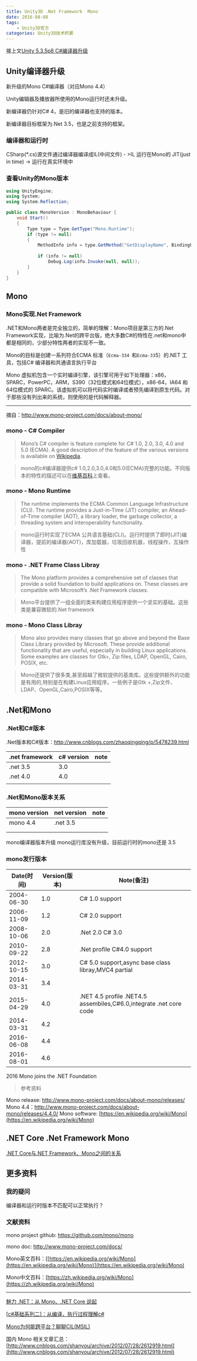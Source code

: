 ```yaml
---
title: Unity3D .Net Framework  Mono 
date: 2016-08-08
tags:
    - Unity3D官方
categories: Unity3D技术积累
---
```


接上文[Unity 5.3.5p8 C#编译器升级](http://www.cnblogs.com/zhaoqingqing/p/5745881.html)

## Unity编译器升级

新升级的Mono C#编译器（对应Mono 4.4）

Unity编辑器及播放器所使用的Mono运行时还未升级。

新编译器仍针对C# 4，是旧的编译器也支持的版本。

新编译器目标框架为.Net 3.5，也是之前支持的框架。
<!-- more -->

### 编译器和运行时

CSharp(*.cs)源文件通过编译器编译成IL(中间文件) - >IL 运行在Mono的 JIT(just in time) -> 运行在真实环境中

### 查看Unity的Mono版本

```csharp
using UnityEngine;
using System;
using System.Reflection;

public class MonoVersion : MonoBehaviour {
	void Start()
	{
		Type type = Type.GetType("Mono.Runtime");
		if (type != null)
		{
			MethodInfo info = type.GetMethod("GetDisplayName", BindingFlags.NonPublic | BindingFlags.Static);
			
			if (info != null)
				Debug.Log(info.Invoke(null, null));
		}
	}
}
```

## Mono

### Mono实现.Net Framework

.NET和Mono两者是完全独立的，简单的理解：Mono项目是第三方的.Net Framework实现，比喻为.Net的跨平台版，绝大多数C#的特性在.net和mono中都是相同的，少部分特性两者的实现不一致。

Mono的目标是创建一系列符合ECMA 标准（`Ecma-334 `和`Ecma-33`5）的.NET 工具，包括C# 编译器和共通语言执行平台

Mono 虚拟机包含一个实时编译引擎，该引擎可用于如下处理器：x86，SPARC，PowerPC，ARM，S390（32位模式和64位模式），x86-64，IA64 和64位模式的 SPARC。该虚拟机可以将代码实时编译或者预先编译到原生代码。对于那些没有列出来的系统，则使用的是代码解释器。

------

摘自：http://www.mono-project.com/docs/about-mono/

### mono - C# Compiler

> Mono’s C# compiler is feature complete for C# 1.0, 2.0, 3.0, 4.0 and 5.0 (ECMA). A good description of the feature of the various versions is available on [Wikipedia](http://en.wikipedia.org/wiki/C_Sharp_%28programming_language%29#Versions).
>

> mono的c#编译器提供c# 1.0,2.0,3.0,4.0和5.0(ECMA)完整的功能。不同版本的特性的描述可以在[维基百科](http://en.wikipedia.org/wiki/C_Sharp_%28programming_language%29#Versions)上查看。



### mono - Mono Runtime

>The runtime implements the ECMA Common Language Infrastructure (CLI). The runtime provides a Just-in-Time (JIT) compiler, an Ahead-of-Time compiler (AOT), a library loader, the garbage collector, a threading system and interoperability functionality.

>mono运行时实现了ECMA 公共语言基础(CLI)。运行时提供了即时(JIT)编译器，提前的编译器(AOT)，库加载器，垃圾回收机器，线程操作，互操作性
>



### mono - .NET Frame Class Libray

>The Mono platform provides a comprehensive set of classes that provide a solid foundation to build applications on. These classes are compatible with Microsoft’s .Net Framework classes.

> Mono平台提供了一组全面的类来构建应用程序提供一个坚实的基础。这些类是兼容微软的.Net framework



### mono - Mono Class Libray

>Mono also provides many classes that go above and beyond the Base Class Library provided by Microsoft. These provide additional functionality that are useful, especially in building Linux applications. Some examples are classes for Gtk+, Zip files, LDAP, OpenGL, Cairo, POSIX, etc.

> Mono还提供了很多类,甚至超越了微软提供的基类库。这些提供额外的功能是有用的,特别是在构建Linux应用程序。一些例子是Gtk +,Zip文件、LDAP、OpenGL,Cairo,POSIX等等。



## .Net和Mono

### .Net和C#版本
.Net版本和C#版本：http://www.cnblogs.com/zhaoqingqing/p/5478239.html



| .net framework | c# version | note |
| -------------- | ---------- | ---- |
| .net 3.5       | 3.0        |      |
| .net 4.0       | 4.0        |      |
|                |            |      |
### .Net和Mono版本关系
| mono version | net version | note |
| ------------ | ----------- | ---- |
| mono 4.4     | .net 3.5    |      |
|              |             |      |
|              |             |      |
mono编译器版本升级 mono运行库没有升级，目前运行时的mono还是 3.5

### mono发行版本

| Date(时间)   | Version(版本) | Note(备注)                                 |
| ---------- | ----------- | ---------------------------------------- |
| 2004-06-30 | 1.0         | C# 1.0 support                           |
| 2006-11-09 | 1.2         | C# 2.0 support                           |
| 2008-10-06 | 2.0         | .Net 2.0 C# 3.0                          |
| 2010-09-22 | 2.8         | .Net profile C#4.0 support               |
| 2012-10-15 | 3.0         | C# 5.0 support,async base class libray,MVC4 partial |
| 2014-03-31 | 3.4         |                                          |
| 2015-04-29 | 4.0         | .NET 4.5 profile .NET4.5 assembiles,C#6.0,integrate .net core code |
| 2014-03-31 | 4.2         |                                          |
| 2016-06-08 | 4.4         |                                          |
| 2016-08-01 | 4.6         |                                          |

2016 Mono joins the .NET Foundation

> 参考资料

Mono release: http://www.mono-project.com/docs/about-mono/releases/
Mono 4.4：http://www.mono-project.com/docs/about-mono/releases/4.4.0/
Mono software: [https://en.wikipedia.org/wiki/Mono](https://en.wikipedia.org/wiki/Mono)



## .NET Core .Net Framework Mono

[.NET Core与.NET Framework、Mono之间的关系](http://www.cnblogs.com/shanyou/p/4295163.html)

## 更多资料

### 我的疑问

  编译器和运行时版本不匹配可以正常执行？

### 文献资料

mono project github: https://github.com/mono/mono

mono doc: http://www.mono-project.com/docs/

Mono英文百科：[[https://en.wikipedia.org/wiki/Mono](https://en.wikipedia.org/wiki/Mono)](https://en.wikipedia.org/wiki/Mono)

Mono中文百科：[https://zh.wikipedia.org/wiki/Mono](https://zh.wikipedia.org/wiki/Mono)

------

[魅力 .NET：从 Mono、.NET Core 说起](http://kb.cnblogs.com/page/514268/)

[[c#基础系列二\]：从编译，执行过程理解c#](http://www.cnblogs.com/yeanzhi/archive/2013/02/24/2924687.html)

[Mono为何能跨平台？聊聊CIL(MSIL)](http://www.cnblogs.com/murongxiaopifu/p/4211964.html)

国内 Mono 相关文章汇总：[http://www.cnblogs.com/shanyou/archive/2012/07/28/2612919.html](http://www.cnblogs.com/shanyou/archive/2012/07/28/2612919.html)





